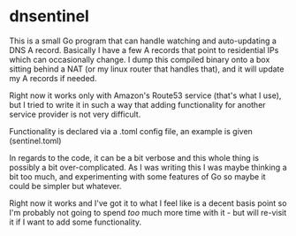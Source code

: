 # dnsentinel

This is a small Go program that can handle watching and auto-updating a DNS A record.
Basically I have a few A records that point to residential IPs which can occasionally change.
I dump this compiled binary onto a box sitting behind a NAT (or my linux router that handles that),
and it will update my A records if needed.

Right now it works only with Amazon's Route53 service (that's what I use), but I tried to
write it in such a way that adding functionality for another service provider is not very difficult.

Functionality is declared via a .toml config file, an example is given (sentinel.toml)

In regards to the code, it can be a bit verbose and this whole thing is possibly a bit
over-complicated. As I was writing this I was maybe thinking a bit too much, and
experimenting with some features of Go so maybe it could be simpler but whatever.

Right now it works and I've got it to what I feel like is a decent basis point so
I'm probably not going to spend _too_ much more time with it - but will re-visit it
if I want to add some functionality.
